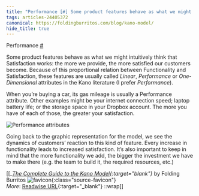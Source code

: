 ```yaml
---
title: "Performance [#] Some product features behave as what we might ..."
tags: articles-24405372
canonical: https://foldingburritos.com/blog/kano-model/
hide_title: true
---
```


Performance [#](https://foldingburritos.com/blog/kano-model#performance)

Some product features behave as what we might intuitively think that Satisfaction works: the more we provide, the more satisfied our customers become. Because of this proportional relation between Functionality and Satisfaction, these features are usually called *Linear*, *Performance* or *One-Dimensional* attributes in the Kano literature (I prefer *Performance*).

When you’re buying a car, its gas mileage is usually a Performance attribute. Other examples might be your internet connection speed; laptop battery life; or the storage space in your Dropbox account. The more you have of each of those, the greater your satisfaction.

![Performance attributes](https://foldingburritos.com/blog/kano-model/./performance-attributes.png)

Going back to the graphic representation for the model, we see the dynamics of customers’ reaction to this kind of feature. Every increase in functionality leads to increased satisfaction. It’s also important to keep in mind that the more functionality we add, the bigger the investment we have to make there (e.g. the team to build it, the required resources, etc.)


[[<cite>_[The Complete Guide to the Kano Model](https://foldingburritos.com/blog/kano-model/){:target="_blank"}_</cite> by Folding Burritos ![favicon](https://s2.googleusercontent.com/s2/favicons?domain=foldingburritos.com){:class="source-favicon"}<br>
_More_: [Readwise URL](https://readwise.io/open/480314543){:target="_blank"}
::wrap]]